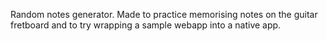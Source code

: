 Random notes generator. Made to practice memorising notes on the guitar fretboard and to try wrapping a sample webapp into a native app.

